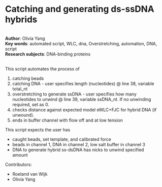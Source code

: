 <h1>Catching and generating ds-ssDNA hybrids</h1><br>
<b>Author</b>: Olivia Yang<br>
<b>Key words</b>: automated script, WLC, dna, Overstretching, automation, DNA, script<br>
<b>Research subjects</b>: DNA-binding proteins<br>
<br>
<p>This script automates the process of</p><ol><li>catching beads</li><li>catching DNA - user specifies length (nucleotides) @ line 38, variable total_nt<br></li><li>overstretching to generate ssDNA - user specifies how many nucleotides to unwind @ line 39, variable ssDNA_nt. If no unwinding required, set as 0.<br></li><li>checks distance against expected model eWLC+FJC for hybrid DNA (if unwound).</li><li>ends in buffer channel with flow off and at low tension<br></li></ol><p>This script expects the user has<br></p><ul><li>caught beads, set template, and calibrated force</li><li>beads in channel 1, DNA in channel 2, low salt buffer in channel 3</li><li>DNA to generate hybrid ss-dsDNA has nicks to unwind specified amount<br></li></ul><p>Contributors:</p><ul><li>Roeland van Wijk</li><li>Olivia Yang<br></li></ul><br><br>
<br>

